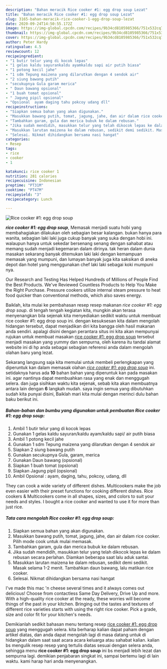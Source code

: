 ```yaml
---
description: "Bahan meracik Rice cooker #1: egg drop soup Lezat"
title: "Bahan meracik Rice cooker #1: egg drop soup Lezat"
slug: 3165-bahan-meracik-rice-cooker-1-egg-drop-soup-lezat
date: 2020-09-24T14:50:55.172Z
image: https://img-global.cpcdn.com/recipes/9b34cd8105985366/751x532cq70/rice-cooker-1-egg-drop-soup-foto-resep-utama.jpg
thumbnail: https://img-global.cpcdn.com/recipes/9b34cd8105985366/751x532cq70/rice-cooker-1-egg-drop-soup-foto-resep-utama.jpg
cover: https://img-global.cpcdn.com/recipes/9b34cd8105985366/751x532cq70/rice-cooker-1-egg-drop-soup-foto-resep-utama.jpg
author: Peter Hardy
ratingvalue: 4.5
reviewcount: 12
recipeingredient:
- "1 butir telur yang di kocok lepas"
- "1 gelas kaldu sayurankaldu ayamkaldu sapi air putih biasa"
- "1 potong kecil jahe"
- "1 sdm Tepung maizena yang dilarutkan dengan 4 sendok air"
- "2 siung bawang putih"
- "secukupnya Gula garam merica"
- " Daun bawang opsional"
- "1 buah tomat opsional"
- " Jagung pipil opsional"
- "Opsional  ayam daging tahu pokcoy udang dll"
recipeinstructions:
- "Siapkan semua bahan yang akan digunakan."
- "Masukkan bawang putih, tomat, jagung, jahe, dan air dalam rice cooker. Pilih mode cook untuk mulai memasak."
- "Tambahkan garam, gula dan merica bubuk ke dalam rebusan."
- "Jika sudah mendidih, masukkan telur yang telah dikocok lepas ke dalam rebusan secara perlahan. Diamkan beberapa saat lalu aduk santai."
- "Masukkan larutan maizena ke dalam rebusan, sedikit demi sedikit. Masak selama 1-2 menit. Tambahkan daun bawang, lalu matikan rice cooker."
- "Selesai. Nikmat dihidangkan bersama nasi hangat"
categories:
- Resep
tags:
- rice
- cooker
- 1

katakunci: rice cooker 1 
nutrition: 281 calories
recipecuisine: Indonesian
preptime: "PT31M"
cooktime: "PT47M"
recipeyield: "3"
recipecategory: Lunch

---
```



![Rice cooker #1: egg drop soup](https://img-global.cpcdn.com/recipes/9b34cd8105985366/751x532cq70/rice-cooker-1-egg-drop-soup-foto-resep-utama.jpg)

<b><i>rice cooker #1: egg drop soup</i></b>, Memasak menjadi suatu hobi yang membahagiakan dilakukan oleh sebagian besar kalangan. bukan hanya para wanita, sebagian laki laki juga cukup banyak yang suka dengan hobi ini. walaupun hanya untuk sekedar bersenang senang dengan sahabat atau memang sudah menjadi kegemaran dalam dirinya. tak heran dalam dunia masakan sekarang banyak ditemukan laki laki dengan kemampuan memasak yang mumpuni, dan lumayan banyak juga kita saksikan di aneka depot dan hotel yang menggunakan chef laki laki sebagai koki mumpuni nya.

Our Research and Testing Has Helped Hundreds of Millions of People Find the Best Products. We&#39;ve Reviewed Countless Products to Help You Make the Right Purchase. Pressure cookers utilize internal steam pressure to heat food quicker than conventional methods, which also saves energy.

Baiklah, kita mulai ke pembahasan resep resep makanan <i>rice cooker #1: egg drop soup</i>. di tengah tengah kegiatan kita, mungkin akan terasa menyenangkan bila sejenak kita menyediakan sedikit waktu untuk membuat rice cooker #1: egg drop soup ini. dengan kesuksesan kita dalam mengolah hidangan tersebut, dapat menjadikan diri kita bangga oleh hasil makanan anda sendiri. apalagi disini dengan perantara situs ini kita akan mempunyai rujukan untuk membuat masakan <u>rice cooker #1: egg drop soup</u> tersebut menjadi masakan yang yummy dan sempurna, oleh karena itu tandai alamat website ini di hp anda sebagai sebagian referensi anda dalam mengolah olahan baru yang lezat.


Sekarang langsung saja kita memulai untuk membeli perlengkapan yang diperuntuk kan dalam memasak olahan <u><i>rice cooker #1: egg drop soup</i></u> ini. setidaknya harus ada <b>10</b> bahan bahan yang diperuntuk kan pada masakan ini. agar nantinya dapat membuahkan rasa yang enak dan menggugah selera. dan juga sisihkan waktu kita sejenak, sebab kita akan membuatnya antara lain dengan <b>6</b> langkah mudah. saya ingin semua yang dibutuhkan sudah kita punyai disini, Baiklah mari kita mulai dengan merinci dulu bahan baku berikut ini.

<!--inarticleads1-->

##### Bahan-bahan dan bumbu yang digunakan untuk pembuatan Rice cooker #1: egg drop soup:

1. Ambil 1 butir telur yang di kocok lepas
1. Gunakan 1 gelas kaldu sayuran/kaldu ayam/kaldu sapi/ air putih biasa
1. Ambil 1 potong kecil jahe
1. Gunakan 1 sdm Tepung maizena yang dilarutkan dengan 4 sendok air
1. Siapkan 2 siung bawang putih
1. Gunakan secukupnya Gula, garam, merica
1. Gunakan  Daun bawang (opsional)
1. Siapkan 1 buah tomat (opsional)
1. Siapkan  Jagung pipil (opsional)
1. Ambil Opsional : ayam, daging, tahu, pokcoy, udang, dll


They can cook a wide variety of different dishes. Multicookers make the job even easier with their preset functions for cooking different dishes. Rice cookers &amp; Multicookers come in all shapes, sizes, and colors to suit your needs and styles. I bought a rice cooker and wanted to use it for more than just rice. 

<!--inarticleads2-->

##### Tata cara mengolah Rice cooker #1: egg drop soup:

1. Siapkan semua bahan yang akan digunakan.
1. Masukkan bawang putih, tomat, jagung, jahe, dan air dalam rice cooker. Pilih mode cook untuk mulai memasak.
1. Tambahkan garam, gula dan merica bubuk ke dalam rebusan.
1. Jika sudah mendidih, masukkan telur yang telah dikocok lepas ke dalam rebusan secara perlahan. Diamkan beberapa saat lalu aduk santai.
1. Masukkan larutan maizena ke dalam rebusan, sedikit demi sedikit. Masak selama 1-2 menit. Tambahkan daun bawang, lalu matikan rice cooker.
1. Selesai. Nikmat dihidangkan bersama nasi hangat


I&#39;ve made this mac &#39;n cheese several times and it always comes out delicious! Choose from contactless Same Day Delivery, Drive Up and more. With a high-quality rice cooker at the ready, these worries will become things of the past in your kitchen. Bringing out the tastes and textures of different rice varieties starts with using the right rice cooker. Pick a grade, size and color fit for your kitchen&#39;s needs. 

Demikianlah sedikit bahasan menu tentang resep <u>rice cooker #1: egg drop soup</u> yang menggugah selera. kita berharap kalian dapat paham dengan artikel diatas, dan anda dapat mengolah lagi di masa datang untuk di hidangkan dalam saat saat acara acara keluarga atau sahabat kalian. kalian bs mengulik resep resep yang tertulis diatas sesuai dengan selera anda, sehingga menu <b>rice cooker #1: egg drop soup</b> ini bs menjadi lebih lezat dan sempurna lagi. demikian penjabaran singkat ini, sampai bertemu lagi di lain waktu. kami harap hari anda menyenangkan.
